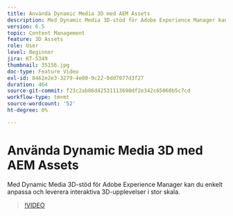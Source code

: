 ```yaml
---
title: Använda Dynamic Media 3D med AEM Assets
description: Med Dynamic Media 3D-stöd för Adobe Experience Manager kan du enkelt anpassa och leverera interaktiva 3D-baserade upplevelser i stor skala
version: 6.5
topic: Content Management
feature: 3D Assets
role: User
level: Beginner
jira: KT-5349
thumbnail: 35156.jpg
doc-type: Feature Video
exl-id: 8462e2e3-3279-4e80-9c22-0dd7077d3f27
duration: 464
source-git-commit: f23c2ab86d42531113690df2e342c65060b5c7cd
workflow-type: tm+mt
source-wordcount: '52'
ht-degree: 0%

---
```


# Använda Dynamic Media 3D med AEM Assets

Med Dynamic Media 3D-stöd för Adobe Experience Manager kan du enkelt anpassa och leverera interaktiva 3D-upplevelser i stor skala.

>[!VIDEO](https://video.tv.adobe.com/v/35156?quality=12&learn=on)
